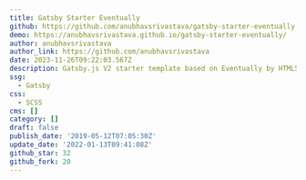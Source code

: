 ```yaml
---
title: Gatsby Starter Eventually
github: https://github.com/anubhavsrivastava/gatsby-starter-eventually
demo: https://anubhavsrivastava.github.io/gatsby-starter-eventually/
author: anubhavsrivastava
author_link: https://github.com/anubhavsrivastava
date: 2023-11-26T09:22:03.567Z
description: Gatsby.js V2 starter template based on Eventually by HTML5 UP
ssg:
  - Gatsby
css:
  - SCSS
cms: []
category: []
draft: false
publish_date: '2019-05-12T07:05:30Z'
update_date: '2022-01-13T09:41:08Z'
github_star: 32
github_fork: 20
---
```

